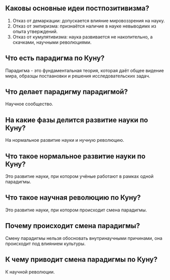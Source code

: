 ## Каковы основные идеи постпозитивизма?
1. Отказ от демаркации: допускается влияние мировоззрения на науку.
2. Отказ от эмпиризма: признаётся наличие в науке невыводимх из опыта утверждений.
3. Отказ от кумулятивизма: наука развивается не накопительно, а скачками, научными революциями.

## Что есть парадигма по Куну?
Парадигма - это фундаментальная теория, которая даёт общее видение мира, образцы постаановки и решения исследовательских задач.

## Что делает парадигму парадигмой?
Научное сообщество.

## На какие фазы делится развитие науки по Куну?
На нормальное развитие науки и нучную революцию.

## Что такое нормальное развитие науки по Куну?
Это развитие науки, при котором учёные работают в рамках одной парадигмы.

## Что такое научная революцию по Куну?
Это развитие науки, при котором происходит смена парадигмы.

## Почему происходит смена парадигмы?
Смену парадигмы нельзя обосновать внутринаучными причинами, она происходит под влиянием культуры.

## К чему приводит смена парадигмы по Куну?
К научной революции.
